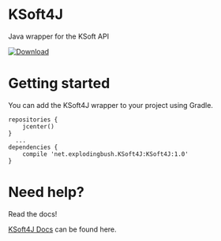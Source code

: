 # KSoft4J
Java wrapper for the KSoft API

[ ![Download](https://api.bintray.com/packages/mattmalec/KSoft4J/KSoft4J/images/download.svg?version=1.0) ](https://bintray.com/mattmalec/KSoft4J/KSoft4J/1.0/link)

# Getting started

You can add the KSoft4J wrapper to your project using Gradle.
```
repositories {
    jcenter()
}
  ...
dependencies {
    compile 'net.explodingbush.KSoft4J:KSoft4J:1.0'
}
```

# Need help?
Read the docs!

[KSoft4J Docs](https://api.explodingbush/ksoft4j) can be found here.
